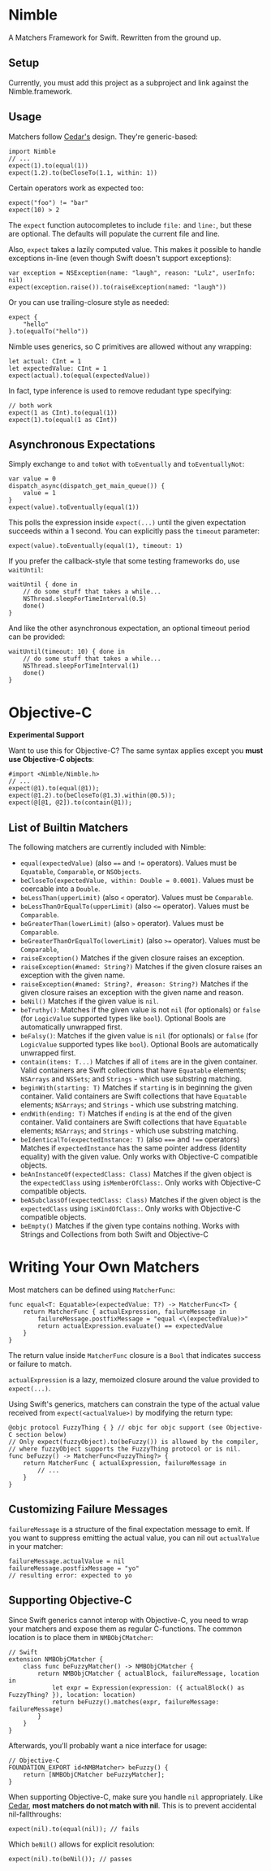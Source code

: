 Nimble
======

A Matchers Framework for Swift. Rewritten from the ground up.

Setup
-----

Currently, you must add this project as a subproject and link against the Nimble.framework.


Usage
-----

Matchers follow [Cedar's](https://github.com/pivotal/cedar) design. They're generic-based:

    import Nimble
    // ...
    expect(1).to(equal(1))
    expect(1.2).to(beCloseTo(1.1, within: 1))
    
Certain operators work as expected too:

    expect("foo") != "bar"
    expect(10) > 2

The ``expect`` function autocompletes to include ``file:`` and ``line:``, but these are optional.
The defaults will populate the current file and line.

Also, ``expect`` takes a lazily computed value. This makes it possible
to handle exceptions in-line (even though Swift doesn't support exceptions):

    var exception = NSException(name: "laugh", reason: "Lulz", userInfo: nil)
    expect(exception.raise()).to(raiseException(named: "laugh"))

Or you can use trailing-closure style as needed:

    expect {
        "hello"
    }.to(equalTo("hello"))

Nimble uses generics, so C primitives are allowed without any wrapping:

    let actual: CInt = 1
    let expectedValue: CInt = 1
    expect(actual).to(equal(expectedValue))

In fact, type inference is used to remove redudant type specifying:

    // both work
    expect(1 as CInt).to(equal(1))
    expect(1).to(equal(1 as CInt))

Asynchronous Expectations
-------------------------

Simply exchange ``to`` and ``toNot`` with ``toEventually`` and ``toEventuallyNot``:

    var value = 0
    dispatch_async(dispatch_get_main_queue()) {
        value = 1
    }
    expect(value).toEventually(equal(1))

This polls the expression inside ``expect(...)`` until the given expectation succeeds
within a 1 second. You can explicitly pass the ``timeout`` parameter:

    expect(value).toEventually(equal(1), timeout: 1)

If you prefer the callback-style that some testing frameworks do, use ``waitUntil``:

    waitUntil { done in 
        // do some stuff that takes a while... 
        NSThread.sleepForTimeInterval(0.5)
        done()
    }

And like the other asynchronous expectation, an optional timeout period can be provided:

    waitUntil(timeout: 10) { done in 
        // do some stuff that takes a while... 
        NSThread.sleepForTimeInterval(1)
        done()
    }

Objective-C
===========

**Experimental Support**

Want to use this for Objective-C? The same syntax applies except you **must use Objective-C objects**:


    #import <Nimble/Nimble.h>
    // ...
    expect(@1).to(equal(@1));
    expect(@1.2).to(beCloseTo(@1.3).within(@0.5));
    expect(@[@1, @2]).to(contain(@1));


List of Builtin Matchers
-------------------------

The following matchers are currently included with Nimble:

- ``equal(expectedValue)`` (also ``==`` and ``!=`` operators). Values must be ``Equatable``, ``Comparable``, or ``NSObjects``.
- ``beCloseTo(expectedValue, within: Double = 0.0001)``. Values must be coercable into a ``Double``.
- ``beLessThan(upperLimit)`` (also ``<`` operator). Values must be ``Comparable``.
- ``beLessThanOrEqualTo(upperLimit)`` (also ``<=`` operator). Values must be ``Comparable``.
- ``beGreaterThan(lowerLimit)`` (also ``>`` operator). Values must be ``Comparable``.
- ``beGreaterThanOrEqualTo(lowerLimit)`` (also ``>=`` operator). Values must be ``Comparable``,
- ``raiseException()`` Matches if the given closure raises an exception.
- ``raiseException(#named: String?)`` Matches if the given closure raises an exception with the given name.
- ``raiseException(#named: String?, #reason: String?)`` Matches if the given closure raises an exception with the given name and reason.
- ``beNil()`` Matches if the given value is ``nil``.
- ``beTruthy()``: Matches if the given value is not ``nil`` (for optionals) or ``false`` (for ``LogicValue`` supported types like ``bool``). Optional Bools are automatically unwrapped first.
- ``beFalsy()``: Matches if the given value is ``nil`` (for optionals) or ``false`` (for ``LogicValue`` supported types like ``bool``). Optional Bools are automatically unwrapped first.
- ``contain(items: T...)`` Matches if all of ``items`` are in the given container. Valid containers are Swift collections that have ``Equatable`` elements; ``NSArrays`` and ``NSSets``; and ``Strings`` - which use substring matching.
- ``beginWith(starting: T)`` Matches if ``starting`` is in beginning the given container. Valid containers are Swift collections that have ``Equatable`` elements; ``NSArrays``; and ``Strings`` - which use substring matching.
- ``endWith(ending: T)`` Matches if ``ending`` is at the end of the given container. Valid containers are Swift collections that have ``Equatable`` elements; ``NSArrays``; and ``Strings`` - which use substring matching.
- ``beIdenticalTo(expectedInstance: T)`` (also ``===`` and ``!==`` operators) Matches if ``expectedInstance`` has the same pointer address (identity equality) with the given value. Only works with Objective-C compatible objects.
- ``beAnInstanceOf(expectedClass: Class)`` Matches if the given object is the ``expectedClass`` using ``isMemberOfClass:``. Only works with Objective-C compatible objects.
- ``beASubclassOf(expectedClass: Class)`` Matches if the given object is the ``expectedClass`` using ``isKindOfClass:``. Only works with Objective-C compatible objects.
- ``beEmpty()`` Matches if the given type contains nothing. Works with Strings and Collections from both Swift and Objective-C


Writing Your Own Matchers
=========================

Most matchers can be defined using ``MatcherFunc``:

    func equal<T: Equatable>(expectedValue: T?) -> MatcherFunc<T> {
        return MatcherFunc { actualExpression, failureMessage in
            failureMessage.postfixMessage = "equal <\(expectedValue)>"
            return actualExpression.evaluate() == expectedValue
        }
    }

The return value inside ``MatcherFunc`` closure is a ``Bool`` that indicates success
or failure to match.

``actualExpression`` is a lazy, memoized closure around the value provided to
``expect(...)``.

Using Swift's generics, matchers can constrain the type of the actual value received
from ``expect(<actualValue>)`` by modifying the return type:

    @objc protocol FuzzyThing { } // objc for objc support (see Objective-C section below)
    // Only expect(fuzzyObject).to(beFuzzy()) is allowed by the compiler,
    // where fuzzyObject supports the FuzzyThing protocol or is nil.
    func beFuzzy() -> MatcherFunc<FuzzyThing?> {
        return MatcherFunc { actualExpression, failureMessage in
            // ...
        }
    }

Customizing Failure Messages
----------------------------

``failureMessage`` is a structure of the final expectation message to emit. If you
want to suppress emitting the actual value, you can nil out ``actualValue`` in your
matcher:

    failureMessage.actualValue = nil
    failureMessage.postfixMessage = "yo"
    // resulting error: expected to yo

Supporting Objective-C
----------------------

Since Swift generics cannot interop with Objective-C, you need to wrap your matchers
and expose them as regular C-functions. The common location is to place them in
``NMBObjCMatcher``:

    // Swift
    extension NMBObjCMatcher {
        class func beFuzzyMatcher() -> NMBObjCMatcher {
            return NMBObjCMatcher { actualBlock, failureMessage, location in
                let expr = Expression(expression: ({ actualBlock() as FuzzyThing? }), location: location)
                return beFuzzy().matches(expr, failureMessage: failureMessage)
            }
        }
    }

Afterwards, you'll probably want a nice interface for usage:

    // Objective-C
    FOUNDATION_EXPORT id<NMBMatcher> beFuzzy() {
        return [NMBObjCMatcher beFuzzyMatcher];
    }

When supporting Objective-C, make sure you handle ``nil`` appropriately. Like [Cedar](https://github.com/pivotal/cedar/issues/100),
**most matchers do not match with nil**. This is to prevent accidental nil-fallthroughs:

    expect(nil).to(equal(nil)); // fails

Which ``beNil()`` allows for explicit resolution:

    expect(nil).to(beNil()); // passes

